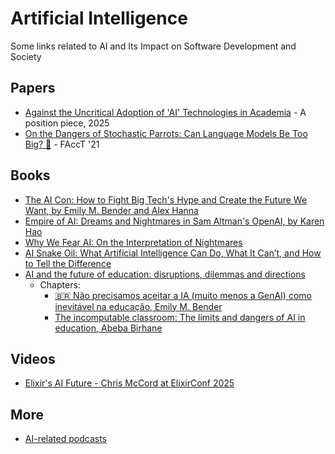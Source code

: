 # Artificial Intelligence


Some links related to AI and Its Impact on Software Development and Society

## Papers

- [Against the Uncritical Adoption of 'AI' Technologies in Academia](https://zenodo.org/records/17065099) - A position piece, 2025
- [On the Dangers of Stochastic Parrots: Can Language Models Be Too Big? 🦜](https://dl.acm.org/doi/abs/10.1145/3442188.3445922) - FAccT '21



## Books

- [The AI Con: How to Fight Big Tech's Hype and Create the Future We Want, by Emily M. Bender and Alex Hanna](https://amzn.to/3JV7Jiu)
- [Empire of AI: Dreams and Nightmares in Sam Altman's OpenAI, by Karen Hao](https://amzn.to/46dXIEw)
- [Why We Fear AI: On the Interpretation of Nightmares](https://amzn.to/4mNCa8N)
- [AI Snake Oil: What Artificial Intelligence Can Do, What It Can’t, and How to Tell the Difference](https://amzn.to/4p9yOhV)
- [AI and the future of education: disruptions, dilemmas and directions](https://unesdoc.unesco.org/ark:/48223/pf0000395236.locale=en)
  - Chapters:  
    - [🇧🇷 Não precisamos aceitar a IA (muito menos a GenAI) como inevitável na educação, Emily M. Bender](https://adolfont.github.io/research/AI/translations/20250904_emilymbender)
    - [The incomputable classroom: The limits and dangers of AI in education, Abeba Birhane](https://unesdoc.unesco.org/in/documentViewer.xhtml?v=2.1.196&id=p::usmarcdef_0000395236&file=/in/rest/annotationSVC/DownloadWatermarkedAttachment/attach_import_090265ec-b7df-4fac-9408-a0d500975cd5%3F_%3D395236eng.pdf&locale=en&multi=true&ark=/ark:/48223/pf0000395236/PDF/395236eng.pdf#1193.25_AI%20and%20the%20Future%20of%20Learning.indd%3A.64820%3A2761)

## Videos

- [Elixir's AI Future - Chris McCord at ElixirConf 2025](https://www.youtube.com/watch?v=6fj2u6Vm42E)

## More

- [AI-related podcasts](./research/ai_podcasts)



